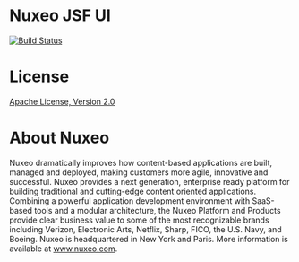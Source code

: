 # Nuxeo JSF UI

[![Build Status](https://jenkins.platform.dev.nuxeo.com/buildStatus/icon?job=nuxeo/nuxeo-jsf-ui/master)](https://jenkins.platform.dev.nuxeo.com/job/nuxeo/job/nuxeo-jsf-ui/job/master/)

# License
[Apache License, Version 2.0](http://www.apache.org/licenses/LICENSE-2.0.html)

# About Nuxeo

Nuxeo dramatically improves how content-based applications are built, managed and deployed, making customers more agile, innovative and successful. Nuxeo provides a next generation, enterprise ready platform for building traditional and cutting-edge content oriented applications. Combining a powerful application development environment with SaaS-based tools and a modular architecture, the Nuxeo Platform and Products provide clear business value to some of the most recognizable brands including Verizon, Electronic Arts, Netflix, Sharp, FICO, the U.S. Navy, and Boeing. Nuxeo is headquartered in New York and Paris. More information is available at www.nuxeo.com.
